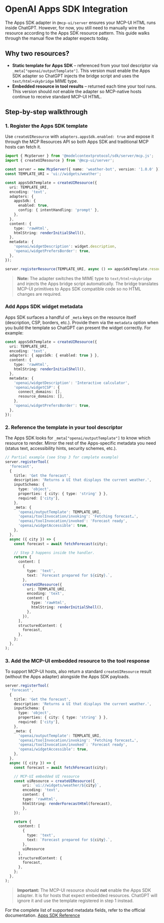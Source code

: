 # OpenAI Apps SDK Integration

The Apps SDK adapter in `@mcp-ui/server` ensures your MCP-UI HTML runs inside ChatGPT. However, for now, you still need to manually wire the resource according to the Apps SDK resource pattern. This guide walks through the manual flow the adapter expects today.

## Why two resources?

- **Static template for Apps SDK** – referenced from your tool descriptor via `_meta["openai/outputTemplate"]`. This version must enable the Apps SDK adapter so ChatGPT injects the bridge script and uses the `text/html+skybridge` MIME type.
- **Embedded resource in tool results** – returned each time your tool runs. This version should *not* enable the adapter so MCP-native hosts continue to receive standard MCP-UI HTML.

## Step-by-step walkthrough

### 1. Register the Apps SDK template

Use `createUIResource` with `adapters.appsSdk.enabled: true` and expose it through the MCP Resources API so both Apps SDK and traditional MCP hosts can fetch it.

```ts
import { McpServer } from '@modelcontextprotocol/sdk/server/mcp.js';
import { createUIResource } from '@mcp-ui/server';

const server = new McpServer({ name: 'weather-bot', version: '1.0.0' });
const TEMPLATE_URI = 'ui://widgets/weather';

const appsSdkTemplate = createUIResource({
  uri: TEMPLATE_URI,
  encoding: 'text',
  adapters: {
    appsSdk: {
      enabled: true,
      config: { intentHandling: 'prompt' },
    },
  },
  content: {
    type: 'rawHtml',
    htmlString: renderInitialShell(),
  },
  metadata: {
    'openai/widgetDescription': widget.description,
    'openai/widgetPrefersBorder': true,
  },
});

server.registerResource(TEMPLATE_URI, async () => appsSdkTemplate.resource);
```

> **Note:** The adapter switches the MIME type to `text/html+skybridge` and injects the Apps bridge script automatically. The bridge translates MCP-UI primitives to Apps SDK compatible code so  no HTML changes are required.

### Add Apps SDK widget metadata

Apps SDK surfaces a handful of `_meta` keys on the resource itself (description, CSP, borders, etc.). Provide them via the `metadata` option when you build the template so ChatGPT can present the widget correctly. For example:

```ts
const appsSdkTemplate = createUIResource({
  uri: TEMPLATE_URI,
  encoding: 'text',
  adapters: { appsSdk: { enabled: true } },
  content: {
    type: 'rawHtml',
    htmlString: renderInitialShell(),
  },
  metadata: {
    'openai/widgetDescription': 'Interactive calculator',
    'openai/widgetCSP': {
      connect_domains: [],
      resource_domains: [],
    },
    'openai/widgetPrefersBorder': true,
  },
});
```

### 2. Reference the template in your tool descriptor

The Apps SDK looks for `_meta["openai/outputTemplate"]` to know which resource to render. Mirror the rest of the Apps-specific metadata you need (status text, accessibility hints, security schemes, etc.).

```ts
// Partial example (see Step 3 for complete example)
server.registerTool(
  'forecast',
  {
    title: 'Get the forecast',
    description: 'Returns a UI that displays the current weather.',
    inputSchema: {
      type: 'object',
      properties: { city: { type: 'string' } },
      required: ['city'],
    },
    _meta: {
      'openai/outputTemplate': TEMPLATE_URI,
      'openai/toolInvocation/invoking': 'Fetching forecast…',
      'openai/toolInvocation/invoked': 'Forecast ready',
      'openai/widgetAccessible': true,
    },
  },
  async ({ city }) => {
    const forecast = await fetchForecast(city);

    // Step 3 happens inside the handler.
    return {
      content: [
        {
          type: 'text',
          text: `Forecast prepared for ${city}.`,
        },
        createUIResource({
          uri: TEMPLATE_URI,
          encoding: 'text',
          content: {
            type: 'rawHtml',
            htmlString: renderInitialShell(),
          },
        }),
      ],
      structuredContent: {
        forecast,
      },
    };
  },
);
```

### 3. Add the MCP-UI embedded resource to the tool response

To support MCP-UI hosts, also return a standard `createUIResource` result (without the Apps adapter) alongside the Apps SDK payloads.

```ts
server.registerTool(
  'forecast',
  {
    title: 'Get the forecast',
    description: 'Returns a UI that displays the current weather.',
    inputSchema: {
      type: 'object',
      properties: { city: { type: 'string' } },
      required: ['city'],
    },
    _meta: {
      'openai/outputTemplate': TEMPLATE_URI,
      'openai/toolInvocation/invoking': 'Fetching forecast…',
      'openai/toolInvocation/invoked': 'Forecast ready',
      'openai/widgetAccessible': true,
    },
  },
  async ({ city }) => {
    const forecast = await fetchForecast(city);

    // MCP-UI embedded UI resource
    const uiResource = createUIResource({
        uri: `ui://widgets/weather/${city}`,
        encoding: 'text',
        content: {
        type: 'rawHtml',
        htmlString: renderForecastHtml(forecast),
        },
    });

    return {
      content: [
        {
          type: 'text',
          text: `Forecast prepared for ${city}.`,
        },
        uiResource
      ],
      structuredContent: {
        forecast,
      },
    };
  },
);
```

> **Important:** The MCP-UI resource should **not** enable the Apps SDK adapter. It is for hosts that expect embedded resources. ChatGPT will ignore it and use the template registered in step 1 instead.

For the complete list of supported metadata fields, refer to the official documentation. [Apps SDK Reference](https://developers.openai.com/apps-sdk/reference)

